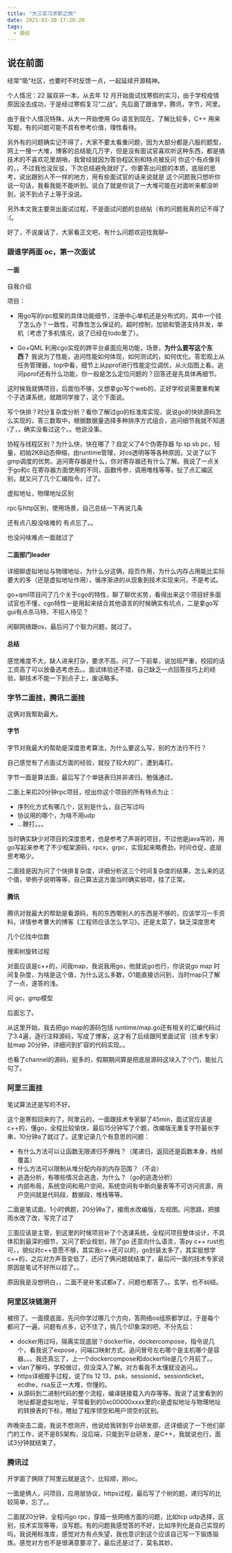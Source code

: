 ```yaml
---
title: "大三实习求职之旅"
date: 2021-03-30 17:20:20
tags:
  - 面经
---
```


## 说在前面

经常“吸”社区，也要时不时反馈一点，一起延续开源精神。

个人情况：22 届双非一本，从去年 12 月开始面试找寒假的实习，由于学校疫情原因没去成功，于是经过寒假复习“二战”。先后面了跟谁学，腾讯，字节，阿里。

由于我个人情况特殊，从大一开始使用 Go 语言到现在，了解比较多，C++ 用来写题，有的问题可能不具有参考价值，理性看待。

另外有的问题确实记不得了，大家不要太看重问题，因为大部分都是八股的题型，网上一搜一大堆，博客的总结能几万字，但是没有面试官喜欢听这种东西，都是搞技术的不喜欢花里胡哨，我曾经就因为答协程区别和特点被反问 你这个有点像背的，，不过我也没反驳，下次总结避免就好了。你要答出问题的本质，底层的思考，说出跟别人不一样的地方，用有些面试官的话来说就是 这个问题我只想听你说一句话，我看我能不能听到。说白了就是你说了一大堆可能在对面听来都没听到，说不到点子上等于没说。

另外本文我主要突出面试过程，不是面试问题的总结帖（有的问题我真的记不得了 :(。

好了，不说废话了，大家看正文吧，有什么问题欢迎找我聊~

### 跟谁学两面 oc，第一次面试

#### 一面

自我介绍

项目：

- 用go写的rpc框架的具体功能细节，注册中心单机还是分布式的，其中一个挂了怎么办？一致性，可靠性怎么保证的。超时控制，加锁和管道支持并发，单机（考虑了多机情况，说了已经在todo里了）。

- Go+QML 利用cgo实现的跨平台桌面应用功能，场景，**为什么要写这个东西？** 我说为了性能，追问性能如何体现，如何测试的，如何优化。答宏观上从任务管理器，top中看，细节上从pprof进行性能定位调优，从火焰图上看。追问pprof还有什么功能，你一般是怎么定位问题的？回答还是先具体再细节。

这时候我就俩项目，后面怕不够，又想拿go写个web的，正好学校说需要重构某个子选课系统，就跟同学接了，这个下面说。

写个快排？时分复杂度分析？看你了解过go的标准库实现，说说go的快排源码怎么实现的，答三数取中，根据数据量选择多种排序方式组合，追问细节我就不知道i了，，确实没看过这个。。他说没事。

协程与线程区别？为什么快，快在哪了？自定义了4个伪寄存器 fp sp sb pc，轻量，初始2KB动态伸缩，由runtime管理，对os透明等等各种原因，又说了以下gmp调度的优势。追问寄存器是什么，你对寄存器还有什么了解。我说了一点关于go和c 在寄存器方面使用的不同，函数传参，调用堆栈等等，扯了点汇编区别，就又问了几个汇编指令，过了。

虚拟地址，物理地址区别

rpc与http区别，使用场景，自己总结一下再说几条

还有点八股没啥难的 有点忘了。。

也没问啥难点一面就过了

#### 二面部门leader

详细聊虚拟地址与物理地址，为什么分这俩，段页作用，为什么内存占用能比实际要大的多（还是虚拟地址作用），循序渐进的从现象到技术实现来问，不是考试。

go+qml项目问了几个关于cgo的特性，聊了聊优劣势，看得出来这个项目好多面试官也不懂，cgo特性一是用起来结合其他语言的时候确实有坑点，二是拿go写gui有点杀马特，不招人待见？

闲聊网络跟os，最后问了个智力问题，就过了。

#### 总结

感觉难度不大，缺人进来打杂，要求不高。问了一下前辈，说加班严重，校招的话工资高了可以放备选考虑去。。面试体验还不错，自己缺乏一点回答技巧上的经验，聊技术不能一下到点子上，废话略多。

### 字节二面挂，腾讯二面挂

这俩对我帮助最大。

#### 字节

字节对我最大的帮助是深度思考算法，为什么要这么写，别的方法行不行？

自己感觉有了点面试方面的经验，就投了较大的厂，遭到毒打。

字节一面是算法面，最后写了个单链表归并非递归，勉强通过。

二面上来扣20分钟rpc项目，挖出你这个项目的所有特点为止：

- 序列化方式有哪几个，区别是什么，自己写过吗
- 协议用的哪个，为啥不用udp
- ...鞭打。。。

当时确实缺少对项目的深度思考，也是参考了声哥的项目，不过他是java写的，用go写起来参考了不少框架源码，rpcx，grpc，实现起来略费劲，时间仓促，底层思考略少。

二面挂是因为问了个快排复杂度，详细分析这三个时间复杂度的结果，怎么来的这个值，举例子说明等等，自己算法这方面当时确实弱项，挂了正常。

#### 腾讯

腾讯对我最大的帮助是看源码，有的东西嚼别人的东西是不够的，应该学习一手资料，详情参考曹大的博客《工程师应该怎么学习》。还是太菜了，缺乏深度思考

几个亿找中位数

搜索树旋转过程

对面应该是c++的，问我map，我说我用go，他就说go也行，你说说go map 时间复杂度，为啥是这个值，为什么这么多数，O1能直接访问到，当时map只了解了一点，遂答的浅。

问 gc，gmp模型

后面忘了。

从这里开始，我去把go map的源码包括 runtime/map.go还有相关的汇编代码过了3.4遍，逐行注释源码，写成了博客，这才有了后续跟阿里面试官（技术专家）扯map 20分钟，详细问到扩容的代码实现。。

也看了channel的源码，挺多的，假期期间算是把底层源码这块入了个门，能扯几句了。

### 阿里三面挂

笔试算法还是写的不好。

这个是寒假回来的了，阿里云的，一面跟技术专家聊了45min，面试官应该是c++的，懂go，全程比较愉快，最后15分钟写了个题，改编版无重复字符最长字串，10分钟a了就过了。这里记录几个有意思的问题：

- 有什么方法可以让函数无限递归不爆栈？（尾递归，返回还是函数本身，栈帧覆盖）
- 什么方法可以限制从堆分配内存的内存范围？（不会）
- 逃逸分析，有哪些情况会逃逸，为什么？（go的逃逸分析）
- 内部布局，系统空间和用户空间，系统空间有中断向量表等不可访问资源，用户空间就是代码段，数据段，堆栈等等。

二面是笔试面，1小时俩题，20分钟a了，接雨水改编版，左视图。问思路，把接雨水改了改，写完了过了

三面应该是主管，到这里的时候项目补了个选课系统，全程问项目整体设计，不具体扣到最深的细节，又问了职业规划，除了go 还意向什么语言，答py c++ rust也可，，貌似对c++意愿不够，其实我c++还可以的，go封装太多了，其实挺想学c++的，之后对方声音变低了，还问了俩问题就结束了，最后问一面的技术专家说原因是笔试不好所以挂了。。

原因我是没想明白，，二面不是补笔试都a了，问题也都答了。。玄学，也不纠结。

### 阿里区块链测开

被捞了。一面摸底面，先问你学过哪几个方向，答网络os组原都学过，于是每个都问了一遍，问题有点多，记不住了，挑几个印象深的吧，不分先后：

- docker用过吗，隔离实现底层？dockerfile，dockercompose，指令说几个，看我说了expose，问端口映射方式，追问冒号左右哪个是主机哪个是容器。。。我还真忘了，上一个dockercompose和dockerfile是几个月前了。。
- vlan了解吗，学校做过，但没深入了解。对方看我不太懂就没追问。。
- https详细握手过程，说了tls 12 13，psk，sessionid，sessionticket，ecdhe，rsa反正一大堆，你懂的。
- 从源码到二进制代码的整个流程，编译链接载入内存等等。我说了这里看到的地址都是虚拟地址，平常看到的0xc00000xxxx里的c是虚拟地址与物理地址的转换表的下标，瞎扯了程序领空和用户领空的区别。

昨晚突击二面，我说不想测开，他说给我转到平台研发部，还详细说了一下他们部门的工作，说不是BS架构，没后端，只能到平台研发，是C++，我就说也行，面试3分钟就结束了。

### 腾讯过

开学面了俩除了阿里云就是这个，比较顺，刚oc。

一面是俩人，问项目，应用层协议，https过程，最后写了个树的题，递归写的比较简单，忘了。。

 二面就20分钟，全程问go rpc，穿插一些网络方面的问题，比如tcp udp选择，区别，技术实现等等，没写题。有的问题我感觉答的不好，比如序列化是自己实现的吗，我说用标准库，感觉对方有点失望，我也意识到这个应该自己写一下锻炼锻炼。感觉对方也不是很满意要凉了，最后还是过了，莫名其妙。